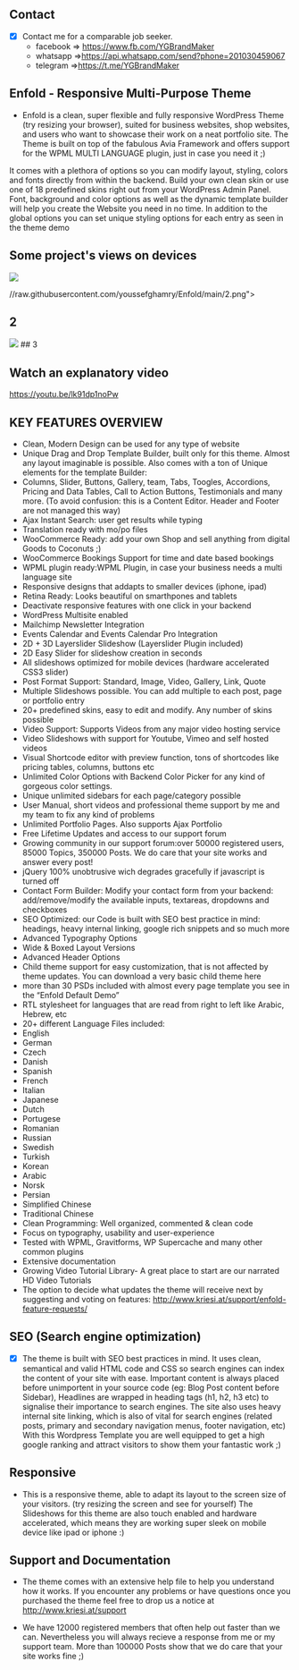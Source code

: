 
## Contact 

- [x] Contact me for a comparable job seeker.
	- facebook => https://www.fb.com/YGBrandMaker
	- whatsapp =>https://api.whatsapp.com/send?phone=201030459067
	- telegram =>https://t.me/YGBrandMaker

## Enfold - Responsive Multi-Purpose Theme



- Enfold is a clean, super flexible and fully responsive WordPress Theme (try resizing your browser), suited for business websites, shop websites, and users who want to showcase their work on a neat portfolio site. The Theme is built on top of the fabulous Avia Framework and offers support for the WPML MULTI LANGUAGE plugin, just in case you need it ;)

It comes with a plethora of options so you can modify layout, styling, colors and fonts directly from within the backend. Build your own clean skin or use one of 18 predefined skins right out from your WordPress Admin Panel. Font, background and color options as well as the dynamic template builder will help you create the Website you need in no time. In addition to the global options you can set unique styling options for each entry as seen in the theme demo
## Some project's views on devices

 <img src="https://raw.githubusercontent.com/youssefghamry/Enfold/main/1.png">

//raw.githubusercontent.com/youssefghamry/Enfold/main/2.png">
## 2
  <img src="https://raw.githubusercontent.com/youssefghamry/Enfold/main/3.png">
## 3


## Watch an explanatory video

https://youtu.be/lk91dp1noPw


## KEY FEATURES OVERVIEW



- Clean, Modern Design can be used for any type of website
- Unique Drag and Drop Template Builder, built only for this theme. Almost any layout imaginable is possible. Also comes with a ton of Unique elements for the template Builder:
- Columns, Slider, Buttons, Gallery, team, Tabs, Toogles, Accordions, Pricing and Data Tables, Call to Action Buttons, Testimonials and many more. (To avoid confusion: this is a Content Editor. Header and Footer are not managed this way)
- Ajax Instant Search: user get results while typing
- Translation ready with mo/po files
- WooCommerce Ready: add your own Shop and sell anything from digital Goods to Coconuts ;)
- WooCommerce Bookings Support for time and date based bookings
- WPML plugin ready:WPML Plugin, in case your business needs a multi language site
- Responsive designs that addapts to smaller devices (iphone, ipad)
- Retina Ready: Looks beautiful on smarthpones and tablets
- Deactivate responsive features with one click in your backend
- WordPress Multisite enabled
- Mailchimp Newsletter Integration
- Events Calendar and Events Calendar Pro Integration
- 2D + 3D Layerslider Slideshow (Layerslider Plugin included)
- 2D Easy Slider for slideshow creation in seconds
- All slideshows optimized for mobile devices (hardware accelerated CSS3 slider)
- Post Format Support: Standard, Image, Video, Gallery, Link, Quote
- Multiple Slideshows possible. You can add multiple to each post, page or portfolio entry
- 20+ predefined skins, easy to edit and modify. Any number of skins possible
- Video Support: Supports Videos from any major video hosting service
- Video Slideshows with support for Youtube, Vimeo and self hosted videos
- Visual Shortcode editor with preview function, tons of shortcodes like pricing tables, columns, buttons etc
- Unlimited Color Options with Backend Color Picker for any kind of gorgeous color settings.
- Unique unlimited sidebars for each page/category possible
- User Manual, short videos and professional theme support by me and my team to fix any kind of problems
- Unlimited Portfolio Pages. Also supports Ajax Portfolio
- Free Lifetime Updates and access to our support forum
- Growing community in our support forum:over 50000 registered users, 85000 Topics, 350000 Posts. We do care that your site works and answer every post!
- jQuery 100% unobtrusive wich degrades gracefully if javascript is turned off
- Contact Form Builder: Modify your contact form from your backend: add/remove/modify the available inputs, textareas, dropdowns and checkboxes
- SEO Optimized: our Code is built with SEO best practice in mind: headings, heavy internal linking, google rich snippets and so much more
- Advanced Typography Options
- Wide & Boxed Layout Versions
- Advanced Header Options
- Child theme support for easy customization, that is not affected by theme updates. You can download a very basic child theme here
- more than 30 PSDs included with almost every page template you see in the “Enfold Default Demo”
- RTL stylesheet for languages that are read from right to left like Arabic, Hebrew, etc
- 20+ different Language Files included:
- English
- German
- Czech
- Danish
- Spanish
- French
- Italian
- Japanese
- Dutch
- Portugese
- Romanian
- Russian
- Swedish
- Turkish
- Korean
- Arabic
- Norsk
- Persian
- Simplified Chinese
- Traditional Chinese
- Clean Programming: Well organized, commented & clean code
- Focus on typography, usability and user-experience
- Tested with WPML, Gravitforms, WP Supercache and many other common plugins
- Extensive documentation
- Growing Video Tutorial Library- A great place to start are our narrated HD Video Tutorials
- The option to decide what updates the theme will receive next by suggesting and voting on features: http://www.kriesi.at/support/enfold-feature-requests/

## SEO (Search engine optimization)



- [x] The theme is built with SEO best practices in mind. It uses clean, semantical and valid HTML code and CSS so search engines can index the content of your site with ease. Important content is always placed before unimportent in your source code (eg: Blog Post content before Sidebar), Headlines are wrapped in heading tags (h1, h2, h3 etc) to signalise their importance to search engines. 
The site also uses heavy internal site linking, which is also of vital for search engines (related posts, primary and secondary navigation menus, footer navigation, etc) With this Wordpress Template you are well equipped to get a high google ranking and attract visitors to show them your fantastic work ;)

## Responsive

- This is a responsive theme, able to adapt its layout to the screen size of your visitors. (try resizing the screen and see for yourself) The Slideshows for this theme are also touch enabled and hardware accelerated, which means they are working super sleek on mobile device like ipad or iphone  :)

## Support and Documentation

- The theme comes with an extensive help file to help you understand how it works. If you encounter any problems or have questions once you purchased the theme feel free to drop us a notice at http://www.kriesi.at/support

- We have 12000 registered members that often help out faster than we can. Nevertheless you will always recieve a response from me or my support team. More than 100000 Posts show that we do care that your site works fine ;)
